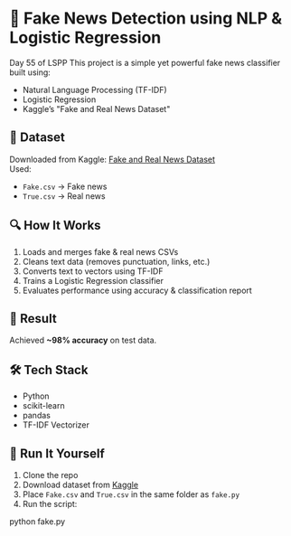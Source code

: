 # 📰 Fake News Detection using NLP & Logistic Regression
Day 55 of LSPP
This project is a simple yet powerful fake news classifier built using:
- Natural Language Processing (TF-IDF)
- Logistic Regression
- Kaggle’s "Fake and Real News Dataset"

## 📂 Dataset
Downloaded from Kaggle: [Fake and Real News Dataset](https://www.kaggle.com/datasets/clmentbisaillon/fake-and-real-news-dataset)  
Used:
- `Fake.csv` → Fake news
- `True.csv` → Real news

## 🔍 How It Works
1. Loads and merges fake & real news CSVs
2. Cleans text data (removes punctuation, links, etc.)
3. Converts text to vectors using TF-IDF
4. Trains a Logistic Regression classifier
5. Evaluates performance using accuracy & classification report

## 🧪 Result
Achieved **~98% accuracy** on test data.

## 🛠 Tech Stack
- Python
- scikit-learn
- pandas
- TF-IDF Vectorizer

## 🚀 Run It Yourself
1. Clone the repo
2. Download dataset from [Kaggle](https://www.kaggle.com/datasets/clmentbisaillon/fake-and-real-news-dataset)
3. Place `Fake.csv` and `True.csv` in the same folder as `fake.py`
4. Run the script:

python fake.py
